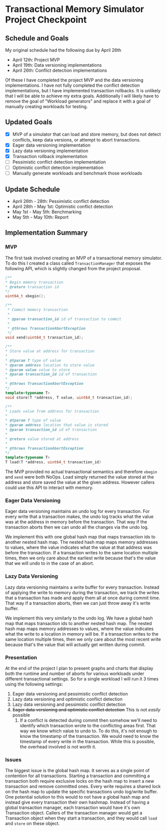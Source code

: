 # Transactional Memory Simulator Project Checkpoint

## Schedule and Goals

My original schedule had the following due by April 26th

- April 12th: Project MVP
- April 19th: Data versioning implementations
- April 26th: Conflict detection implementations

Of these I have completed the project MVP and the data versioning implementations. I have not fully completed the
conflict detection implementations, but I have implemented transaction rollbacks. It is unlikely that I will be able to
achieve my extra goals. Additionally I will likely have to remove the goal of "Workload generators" and replace it with
a goal of manually creating workloads for testing.

## Updated Goals

- [x] MVP of a simulator that can load and store memory, but does not detect conflicts, keep data versions, or attempt
  to abort transactions.
- [x] Eager data versioning implementation
- [x] Lazy data versioning implementation
- [x] Transaction rollback implementation
- [ ] Pessimistic conflict detection implementation
- [ ] Optimistic conflict detection implementation
- [ ] Manually generate workloads and benchmark those workloads

## Update Schedule

- April 26th - 28th: Pessimistic conflict detection
- April 28th - May 1st: Optimistic conflict detection
- May 1st - May 5th: Benchmarking
- May 5th - May 10th: Report

## Implementation Summary

### MVP

The first task involved creating an MVP of a transactional memory simulator. To do this I created a class
called `TransactionManager` that exposes the following API, which is slightly changed from the project proposal.

```C++
/**
* Begin memory transaction
* @return transaction id
*/
uint64_t xbegin();

/**
 * Commit memory transaction
 *
 * @param transaction_id id of transaction to commit
 *
 * @throws TransactionAbortException
 */
void xend(uint64_t transaction_id);

/**
* Store value at address for transaction
*
* @tparam T type of value
* @param address location to store value
* @param value value to store
* @param transaction_id id of transaction
*
* @throws TransactionAbortException
*/
template<typename T>
void store(T *address, T value, uint64_t transaction_id);

/**
* Loads value from address for transaction
*
* @tparam T type of value
* @param address location that value is stored
* @param transaction_id id of transaction
*
* @return value stored at address
*
* @throws TransactionAbortException
*/
template<typename T>
T load(T *address, uint64_t transaction_id)
```

The MVP provided no actual transactional semantics and therefore `xbegin` and `xend` were both NoOps. Load simply
returned the value stored at the address and store saved the value at the given address. However callers could use this
API to interact with memory.

### Eager Data Versioning

Eager data versioning maintains an undo log for every transaction. For every write that a transaction makes, the undo
log tracks what the value was at the address in memory before the transaction. That way if the transaction aborts then
we can undo all the changes via the undo log.

We implement this with one global hash map that maps transaction ids to another nested hash map. The nested hash map
maps memory addresses to values, where the value indicates what the value at that address was before the transaction. If
a transaction writes to the same location multiple times, then we only care about the earliest write because that's the
value that we will undo to in the case of an abort.

### Lazy Data Versioning

Lazy data versioning maintains a write buffer for every transaction. Instead of applying the write to memory during the
transaction, we track the writes that a transaction has made and apply them all at once during commit time. That way if
a transaction aborts, then we can just throw away it's write buffer.

We implement this very similarly to the undo log. We have a global hash map that maps transaction ids to another nested
hash map. The nested hash map maps memory addresses to values, where the value indicates what the write to a location in
memory will be. If a transaction writes to the same location multiple times, then we only care about the most recent
write because that's the value that will actually get written during commit.

### Presentation

At the end of the project I plan to present graphs and charts that display both the runtime and number of aborts for
various workloads under different transactional settings. So for a single workload I will run it 3 times using the
following settings:

1. Eager data versioning and pessimistic conflict detection
2. Lazy data versioning and optimistic conflict detection
3. Lazy data versioning and pessimistic conflict detection
4. ~~Eager data versioning and optimistic conflict detection~~ This is not *easily* possible
    1. If a conflict is detected during commit then somehow we'll need to identify which transaction wrote to the
       conflicting areas first. That way we know which value to undo to. To do this, it's not enough to know the 
       timestamp of the transaction. We would need to know the timestamp of every write in the transaction. While this 
       is possible, the overhead involved is not worth it.

### Issues

The biggest issue is the global hash map. It serves as a single point of contention for all transactions. Starting a
transaction and committing a transaction both require exclusive locks on the hash map to insert a new transaction and
remove committed ones. Every write requires a shared lock on the hash map to update the specific transactions undo
log/write buffer. One potential solution to this would to not have a global hash map and instead give every transaction
their own hashmap. Instead of having a global transaction manager, each transaction would have it's own Transaction
object. Callers of the transaction manager would get a Transaction object when they start a transaction, and they would
call `load` and `store` on these object. 